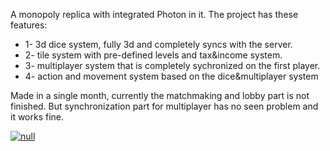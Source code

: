 A monopoly replica with integrated Photon in it. The project has these features:

* 1- 3d dice system, fully 3d and completely syncs with the server. 
* 2- tile system with pre-defined levels and tax&income system. 
* 3- multiplayer system that is completely sychronized on the first player. 
* 4- action and movement system based on the dice&multiplayer system

Made in a single month, currently the matchmaking and lobby part is not finished. But synchronization part for multiplayer has no seen problem and it works fine.

[![null](https://img.youtube.com/vi/xKpALXtAejA/0.jpg)](https://www.youtube.com/watch?v=xKpALXtAejA)
